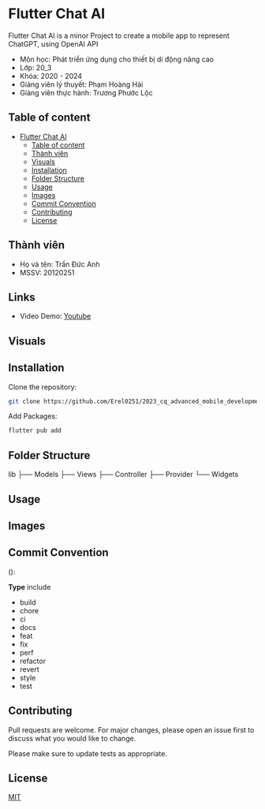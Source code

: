 # Flutter Chat AI

Flutter Chat AI is a minor Project to create a mobile app to represent ChatGPT, using OpenAI API

* Môn học: Phát triển ứng dụng cho thiết bị di động nâng cao
* Lớp: 20_3
* Khóa: 2020 - 2024
* Giảng viên lý thuyết: Phạm Hoàng Hải
* Giảng viên thực hành: Trương Phước Lộc

## Table of content

- [Flutter Chat AI](#flutter-chat-ai)
  - [Table of content](#table-of-content)
  - [Thành viên](#thành-viên)
  - [Visuals](#visuals)
  - [Installation](#installation)
  - [Folder Structure](#folder-structure)
  - [Usage](#usage)
  - [Images](#images)
  - [Commit Convention](#commit-convention)
  - [Contributing](#contributing)
  - [License](#license)

<!-- MEMBER -->
## Thành viên

* Họ và tên: Trần Đức Anh
* MSSV: 20120251

## Links

- Video Demo: [Youtube](https://youtu.be/Y4cs9W6_PhM)

## Visuals

## Installation

Clone the repository:

```bash
git clone https://github.com/Erel0251/2023_cq_advanced_mobile_development.git
```

Add Packages:

```bash
flutter pub add
```

<!-- FOLDER STRUCTURE -->
## Folder Structure

lib
  ├── Models
  ├── Views
  ├── Controller
  ├── Provider
  └── Widgets

## Usage

## Images

## Commit Convention

<Type> (<Subject>): <Description>

**Type** include

* build
* chore
* ci
* docs
* feat
* fix
* perf
* refactor
* revert
* style
* test

## Contributing

Pull requests are welcome. For major changes, please open an issue first
to discuss what you would like to change.

Please make sure to update tests as appropriate.

## License

[MIT](https://choosealicense.com/licenses/mit/)